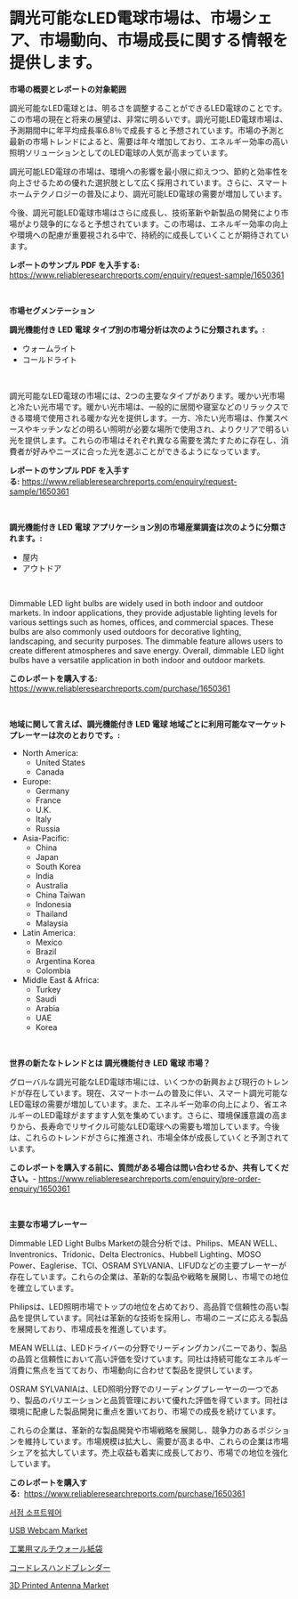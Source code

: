 <p><h1>調光可能なLED電球市場は、市場シェア、市場動向、市場成長に関する情報を提供します。</h1></p><p><strong>市場の概要とレポートの対象範囲</strong></p>
<p><p>調光可能なLED電球とは、明るさを調整することができるLED電球のことです。この市場の現在と将来の展望は、非常に明るいです。調光可能LED電球市場は、予測期間中に年平均成長率6.8％で成長すると予想されています。市場の予測と最新の市場トレンドによると、需要は年々増加しており、エネルギー効率の高い照明ソリューションとしてのLED電球の人気が高まっています。</p><p>調光可能LED電球の市場は、環境への影響を最小限に抑えつつ、節約と効率性を向上させるための優れた選択肢として広く採用されています。さらに、スマートホームテクノロジーの普及により、調光可能LED電球の需要が増加しています。</p><p>今後、調光可能LED電球市場はさらに成長し、技術革新や新製品の開発により市場がより競争的になると予想されています。この市場は、エネルギー効率の向上や環境への配慮が重要視される中で、持続的に成長していくことが期待されています。</p></p>
<p><strong>レポートのサンプル PDF を入手する:</strong> <a href="https://www.reliableresearchreports.com/enquiry/request-sample/1650361">https://www.reliableresearchreports.com/enquiry/request-sample/1650361</a></p>
<p>&nbsp;</p>
<p><strong>市場セグメンテーション</strong></p>
<p><strong>調光機能付き LED 電球 タイプ別の市場分析は次のように分類されます。:</strong></p>
<p><ul><li>ウォームライト</li><li>コールドライト</li></ul></p>
<p>&nbsp;</p>
<p><p>調光可能なLED電球の市場には、2つの主要なタイプがあります。暖かい光市場と冷たい光市場です。暖かい光市場は、一般的に居間や寝室などのリラックスできる環境で使用される暖かな光を提供します。一方、冷たい光市場は、作業スペースやキッチンなどの明るい照明が必要な場所で使用され、よりクリアで明るい光を提供します。これらの市場はそれぞれ異なる需要を満たすために存在し、消費者が好みやニーズに合った光を選ぶことができるようになっています。</p></p>
<p><strong>レポートのサンプル PDF を入手する:</strong>&nbsp;<a href="https://www.reliableresearchreports.com/enquiry/request-sample/1650361">https://www.reliableresearchreports.com/enquiry/request-sample/1650361</a></p>
<p>&nbsp;</p>
<p><strong> 調光機能付き LED 電球 アプリケーション別の市場産業調査は次のように分類されます。:</strong></p>
<p><ul><li>屋内</li><li>アウトドア</li></ul></p>
<p>&nbsp;</p>
<p><p>Dimmable LED light bulbs are widely used in both indoor and outdoor markets. In indoor applications, they provide adjustable lighting levels for various settings such as homes, offices, and commercial spaces. These bulbs are also commonly used outdoors for decorative lighting, landscaping, and security purposes. The dimmable feature allows users to create different atmospheres and save energy. Overall, dimmable LED light bulbs have a versatile application in both indoor and outdoor markets.</p></p>
<p><strong>このレポートを購入する:</strong>&nbsp; <a href="https://www.reliableresearchreports.com/purchase/1650361">https://www.reliableresearchreports.com/purchase/1650361</a></p>
<p>&nbsp;</p>
<p><strong>地域に関して言えば、調光機能付き LED 電球 地域ごとに利用可能なマーケットプレーヤーは次のとおりです。:</strong></p>
<p><ul>
    <li>
        North America:
        <ul>
            <li>United States</li>
            <li>Canada</li>
        </ul>
    </li>
    <li>
        Europe:
        <ul>
            <li>Germany</li>
            <li>France</li>
            <li>U.K.</li>
            <li>Italy</li>
            <li>Russia</li>
        </ul>
    </li>
    <li>
        Asia-Pacific:
        <ul>
            <li>China</li>
            <li>Japan</li>
            <li>South Korea</li>
            <li>India</li>
            <li>Australia</li>
            <li>China Taiwan</li>
            <li>Indonesia</li>
            <li>Thailand</li>
            <li>Malaysia</li>
        </ul>
    </li>
    <li>
        Latin America:
        <ul>
            <li>Mexico</li>
            <li>Brazil</li>
            <li>Argentina Korea</li>
            <li>Colombia</li>
        </ul>
    </li>
    <li>
        Middle East & Africa:
        <ul>
            <li>Turkey</li>
            <li>Saudi</li>
            <li>Arabia</li>
            <li>UAE</li>
            <li>Korea</li>
        </ul>
    </li>
    </ul></p>
<p>&nbsp;</p>
<p><strong>世界の新たなトレンドとは 調光機能付き LED 電球 市場？</strong></p>
<p><p>グローバルな調光可能なLED電球市場には、いくつかの新興および現行のトレンドが存在しています。現在、スマートホームの普及に伴い、スマート調光可能なLED電球の需要が増加しています。また、エネルギー効率の向上により、省エネルギーのLED電球がますます人気を集めています。さらに、環境保護意識の高まりから、長寿命でリサイクル可能なLED電球への需要も増加しています。今後は、これらのトレンドがさらに推進され、市場全体が成長していくと予測されています。</p></p>
<p><strong>このレポートを購入する前に、質問がある場合は問い合わせるか、共有してください。</strong>- <a href="https://www.reliableresearchreports.com/enquiry/pre-order-enquiry/1650361">https://www.reliableresearchreports.com/enquiry/pre-order-enquiry/1650361</a></p>
<p>&nbsp;</p>
<p><strong>主要な市場プレーヤー</strong></p>
<p><p>Dimmable LED Light Bulbs Marketの競合分析では、Philips、MEAN WELL、Inventronics、Tridonic、Delta Electronics、Hubbell Lighting、MOSO Power、Eaglerise、TCI、OSRAM SYLVANIA、LIFUDなどの主要プレーヤーが存在しています。これらの企業は、革新的な製品や戦略を展開し、市場での地位を確立しています。</p><p>Philipsは、LED照明市場でトップの地位を占めており、高品質で信頼性の高い製品を提供しています。同社は革新的な技術を採用し、市場のニーズに応える製品を展開しており、市場成長を推進しています。</p><p>MEAN WELLは、LEDドライバーの分野でリーディングカンパニーであり、製品の品質と信頼性において高い評価を受けています。同社は持続可能なエネルギー消費に焦点を当てており、市場動向に合わせて製品を提供しています。</p><p>OSRAM SYLVANIAは、LED照明分野でのリーディングプレーヤーの一つであり、製品のバリエーションと品質管理において優れた評価を得ています。同社は環境に配慮した製品開発に重点を置いており、市場での成長を続けています。</p><p>これらの企業は、革新的な製品開発や市場戦略を展開し、競争力のあるポジションを維持しています。市場規模は拡大し、需要が高まる中、これらの企業は市場シェアを拡大しています。売上収益も着実に成長しており、市場での地位を強化しています。</p></p>
<p><strong>このレポートを購入する:</strong>&nbsp;&nbsp;<a href="https://www.reliableresearchreports.com/purchase/1650361">https://www.reliableresearchreports.com/purchase/1650361</a></p>
<p><p><a href="https://github.com/RichardLueilwitz787/Market-Research-Report-List-1/blob/main/69891109432.md">서점 소프트웨어</a></p><p><a href="https://github.com/redneck06/Market-Research-Report-List-2/blob/main/usb-webcam-market.md">USB Webcam Market</a></p><p><a href="https://github.com/JacksonWiza1924/Market-Research-Report-List-1/blob/main/861602710017.md">工業用マルチウォール紙袋</a></p><p><a href="https://github.com/Calvi3ynJerde867/Market-Research-Report-List-1/blob/main/520017110016.md">コードレスハンドブレンダー</a></p><p><a href="https://github.com/nicoletavirag/Market-Research-Report-List-2/blob/main/3d-printed-antenna-market.md">3D Printed Antenna Market</a></p></p>